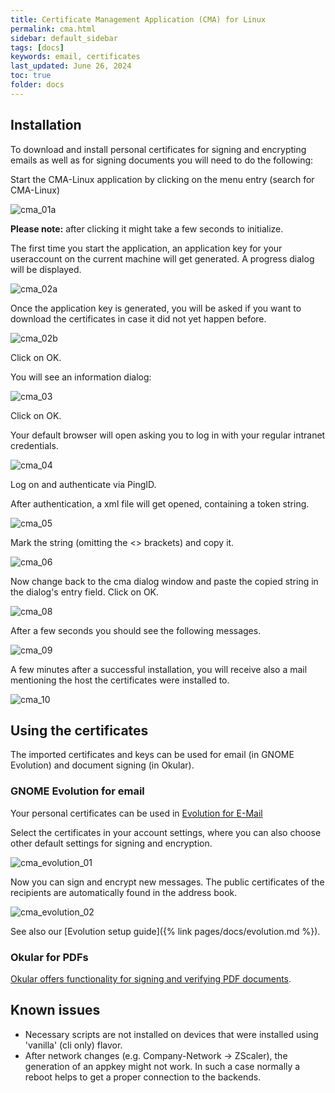 ```yaml
---
title: Certificate Management Application (CMA) for Linux
permalink: cma.html
sidebar: default_sidebar
tags: [docs]
keywords: email, certificates
last_updated: June 26, 2024
toc: true
folder: docs
---
```


## Installation
To download and install personal certificates for signing and encrypting emails as well as for signing documents you will need to do the following:

Start the CMA-Linux application by clicking on the menu entry (search for CMA-Linux)

![cma_01a](images/docs/cma/cma_01a.png)

**Please note:** after clicking it might take a few seconds to initialize.

The first time you start the application, an application key for your useraccount on the current machine will get generated. A progress dialog will be displayed.

![cma_02a](images/docs/cma/cma_02a.png)

Once the application key is generated, you will be asked if you want to download the certificates in case it did not yet happen before.

![cma_02b](images/docs/cma/cma_02b.png)

Click on OK.

You will see an information dialog:

![cma_03](images/docs/cma/cma_03.png)

Click on OK.

Your default browser will open asking you to log in with your regular intranet credentials.

![cma_04](images/docs/cma/cma_04.png)

Log on and authenticate via PingID.

After authentication, a xml file will get opened, containing a token string.

![cma_05](images/docs/cma/cma_05.png)

Mark the string (omitting the <> brackets) and copy it.

![cma_06](images/docs/cma/cma_06.png)

Now change back to the cma dialog window and paste the copied string in the dialog's entry field. Click on OK.

![cma_08](images/docs/cma/cma_08.png)

After a few seconds you should see the following messages.

![cma_09](images/docs/cma/cma_09.png)

A few minutes after a successful installation, you will receive also a mail mentioning the host the certificates were installed to.

![cma_10](images/docs/cma/cma_10.png)

## Using the certificates

The imported certificates and keys can be used for email (in GNOME Evolution)
and document signing (in Okular).

### GNOME Evolution for email

Your personal certificates can be used in [Evolution for E-Mail](
https://help.gnome.org/users/evolution/stable/mail-encryption-s-mime-signing-encrypting.html.en)

Select the certificates in your account settings, where you can also choose
other default settings for signing and encryption.

![cma_evolution_01](images/docs/cma/cma_evolution_01.png)

Now you can sign and encrypt new messages. The public certificates of the
recipients are automatically found in the address book.

![cma_evolution_02](images/docs/cma/cma_evolution_02.png)

See also our [Evolution setup guide]({% link pages/docs/evolution.md %}).

### Okular for PDFs

[Okular offers functionality for signing and verifying PDF documents](
https://docs.kde.org/stable5/en/okular/okular/signatures.html).

## Known issues

- Necessary scripts are not installed on devices that were installed using 'vanilla' (cli only) flavor.
- After network changes (e.g. Company-Network -> ZScaler), the generation of an appkey might not work. In such a case normally a reboot helps to get a proper connection to the backends.

